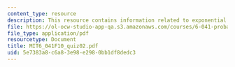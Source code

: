 ```yaml
---
content_type: resource
description: This resource contains information related to exponential random variable.
file: https://ol-ocw-studio-app-qa.s3.amazonaws.com/courses/6-041-probabilistic-systems-analysis-and-applied-probability-fall-2010/5e7383a8c6a83e98e2980bb1df8dedc3_MIT6_041F10_quiz02.pdf
file_type: application/pdf
resourcetype: Document
title: MIT6_041F10_quiz02.pdf
uid: 5e7383a8-c6a8-3e98-e298-0bb1df8dedc3
---
```

